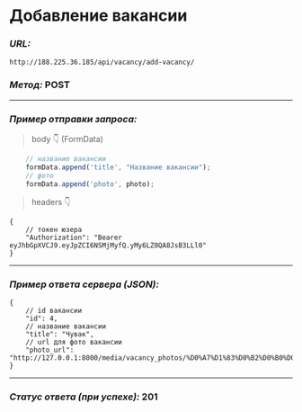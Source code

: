 # Добавление вакансии

### _URL:_

```text
http://188.225.36.185/api/vacancy/add-vacancy/
```

### _Метод:_ POST

<hr>

### _Пример отправки запроса:_

> body 👇 (FormData)

```js
    // название вакансии
    formData.append('title', "Название вакансии");
    // фото
    formData.append('photo', photo);
```

> headers 👇

```json5
{
    // токен юзера
    "Authorization": "Bearer eyJhbGpXVCJ9.eyJpZCI6NSMjMyfQ.yMy6LZ0QA8JsB3LLl0"
}
```

<hr>

### _Пример ответа сервера (JSON):_

```json5
{
    // id вакансии
    "id": 4,
    // название вакансии
    "title": "Чувак",
    // url для фото вакансии
    "photo_url": "http://127.0.0.1:8000/media/vacancy_photos/%D0%A7%D1%83%D0%B2%D0%B0%D0%B0%D0%B0%D0%B0%D0%B0%D0%BA.png"
}
```

<hr>

### _Статус ответа (при успехе):_ 201
